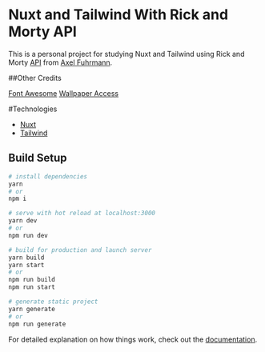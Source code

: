 # Nuxt and Tailwind With Rick and Morty API

This is a personal project for studying Nuxt and Tailwind using Rick and Morty [API](https://rickandmortyapi.com/) from [Axel Fuhrmann](https://github.com/afuh).

##Other Credits

[Font Awesome](https://fontawesome.com/icons)
[Wallpaper Access](https://wallpaperaccess.com/rick-and-morty)

#Technologies
- [Nuxt](https://nuxtjs.org)
- [Tailwind](https://tailwindui.com/)
## Build Setup

```bash
# install dependencies
yarn
# or
npm i

# serve with hot reload at localhost:3000
yarn dev
# or
npm run dev

# build for production and launch server
yarn build
yarn start
# or
npm run build
npm run start

# generate static project
yarn generate
# or
npm run generate
```

For detailed explanation on how things work, check out the [documentation](https://nuxtjs.org).






